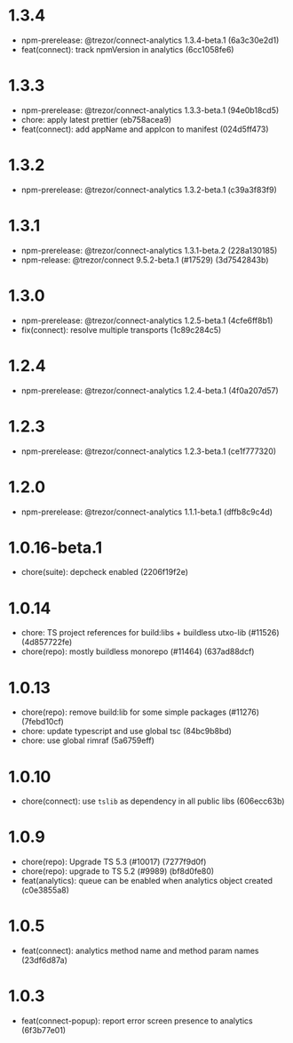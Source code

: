 # 1.3.4

- npm-prerelease: @trezor/connect-analytics 1.3.4-beta.1 (6a3c30e2d1)
- feat(connect): track npmVersion in analytics (6cc1058fe6)

# 1.3.3

- npm-prerelease: @trezor/connect-analytics 1.3.3-beta.1 (94e0b18cd5)
- chore: apply latest prettier (eb758acea9)
- feat(connect): add appName and appIcon to manifest (024d5ff473)

# 1.3.2

- npm-prerelease: @trezor/connect-analytics 1.3.2-beta.1 (c39a3f83f9)

# 1.3.1

- npm-prerelease: @trezor/connect-analytics 1.3.1-beta.2 (228a130185)
- npm-release: @trezor/connect 9.5.2-beta.1 (#17529) (3d7542843b)

# 1.3.0

- npm-prerelease: @trezor/connect-analytics 1.2.5-beta.1 (4cfe6ff8b1)
- fix(connect): resolve multiple transports (1c89c284c5)

# 1.2.4

- npm-prerelease: @trezor/connect-analytics 1.2.4-beta.1 (4f0a207d57)

# 1.2.3

- npm-prerelease: @trezor/connect-analytics 1.2.3-beta.1 (ce1f777320)

# 1.2.0

- npm-prerelease: @trezor/connect-analytics 1.1.1-beta.1 (dffb8c9c4d)

# 1.0.16-beta.1

- chore(suite): depcheck enabled (2206f19f2e)

# 1.0.14

- chore: TS project references for build:libs + buildless utxo-lib (#11526) (4d857722fe)
- chore(repo): mostly buildless monorepo (#11464) (637ad88dcf)

# 1.0.13

- chore(repo): remove build:lib for some simple packages (#11276) (7febd10cf)
- chore: update typescript and use global tsc (84bc9b8bd)
- chore: use global rimraf (5a6759eff)

# 1.0.10

- chore(connect): use `tslib` as dependency in all public libs (606ecc63b)

# 1.0.9

- chore(repo): Upgrade TS 5.3 (#10017) (7277f9d0f)
- chore(repo): upgrade to TS 5.2 (#9989) (bf8d0fe80)
- feat(analytics): queue can be enabled when analytics object created (c0e3855a8)

# 1.0.5

- feat(connect): analytics method name and method param names (23df6d87a)

# 1.0.3

- feat(connect-popup): report error screen presence to analytics (6f3b77e01)
